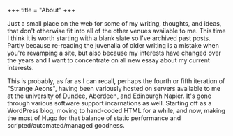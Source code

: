 +++
title = "About"
+++

Just a small place on the web for some of my writing, thoughts, and ideas, that don't otherwise fit into all of the other venues available to me. This time I think it is worth starting with a blank slate so I've archived past posts. Partly because re-reading the juvenalia of older writing is a mistake when you're revamping a site, but also because my interests have changed over the years and I want to concentrate on all new essay about my current interests.

This is probably, as far as I can recall, perhaps the fourth or fifth iteration of "Strange Aeons", having been variously hosted on servers available to me at the university of Dundee, Aberdeen, and Edinburgh Napier. It's gone through various software support incarnations as well. Starting off as a WordPress blog, moving to hand-coded HTML for a while, and now, making the most of Hugo for that balance of static performance and scripted/automated/managed goodness.
